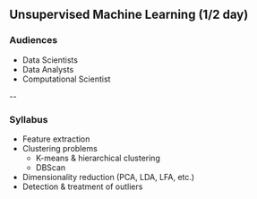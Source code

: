## Unsupervised Machine Learning (1/2 day)

### Audiences

* Data Scientists
* Data Analysts
* Computational Scientist

--

### Syllabus

* Feature extraction
* Clustering problems
    * K-means & hierarchical clustering
    * DBScan
* Dimensionality reduction (PCA, LDA, LFA, etc.)
* Detection & treatment of outliers
